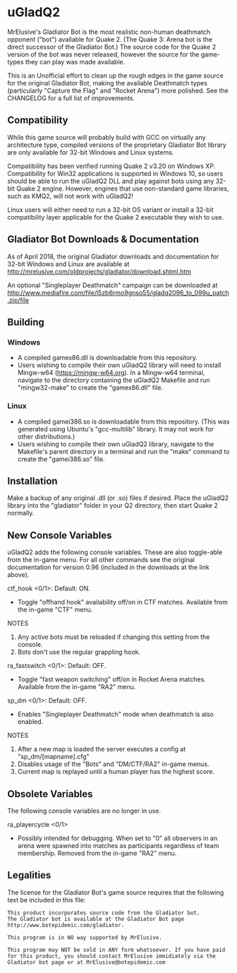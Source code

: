 # uGladQ2
MrElusive's Gladiator Bot is the most realistic non-human deathmatch opponent ("bot") available for Quake 2.  (The Quake 3: Arena bot is the direct successor of the Gladiator Bot.)  The source code for the Quake 2 version of the bot was never released, however the source for the game-types they can play was made available.

This is an Unofficial effort to clean up the rough edges in the game source for the original Gladiator Bot, making the available Deathmatch types (particularly "Capture the Flag" and "Rocket Arena") more polished.  See the CHANGELOG for a full list of improvements.

Compatibility
---------------
While this game source will probably build with GCC on virtually any architecture type, compiled versions of the proprietary Gladiator Bot library are only available for 32-bit Windows and Linux systems.

Compatibility has been verified running Quake 2 v3.20 on Windows XP.  Compatibility for Win32 applications is supported in Windows 10, so users should be able to run the uGladQ2 DLL and play against bots using any 32-bit Quake 2 engine.  However, engines that use non-standard game libraries, such as KMQ2, will not work with uGladQ2!

Linux users will either need to run a 32-bit OS variant or install a 32-bit compatibility layer applicable for the Quake 2 executable they wish to use.

Gladiator Bot Downloads & Documentation
---------------
As of April 2018, the original Gladiator downloads and documentation for 32-bit Windows and Linux are available at http://mrelusive.com/oldprojects/gladiator/download.shtml.htm

An optional "Singleplayer Deathmatch" campaign can be downloaded at http://www.mediafire.com/file/l5zb6rmo9gnso55/gladq2096_to_099u_patch.zip/file
 
Building
---------------
### Windows
- A compiled gamex86.dll is downloadable from this repository.
- Users wishing to compile their own uGladQ2 library will need to install Mingw-w64 (https://mingw-w64.org).  In a Mingw-w64 terminal, navigate to the directory containing the uGladQ2 Makefile and run "mingw32-make" to create the "gamex86.dll" file.
### Linux
- A compiled gamei386.so is downloadable from this repository.  (This was generated using Ubuntu's "gcc-multilib" library.  It may not work for other distributions.)
- Users wishing to compile their own uGladQ2 library, navigate to the Makefile's parent directory in a terminal and run the "make" command to create the "gamei386.so" file.

Installation
---------------
Make a backup of any original .dll (or .so) files if desired.  Place the uGladQ2 library into the "gladiator" folder in your Q2 directory, then start Quake 2 normally.

New Console Variables
--------------
uGladQ2 adds the following console variables.  These are also toggle-able from the in-game menu.  For all other commands see the original documentation for version 0.96 (included in the downloads at the link above).

ctf_hook <0/1>: Default: ON.
- Toggle "offhand hook" availability off/on in CTF matches.  Available from the in-game "CTF" menu.

NOTES
1. Any active bots must be reloaded if changing this setting from the console.
2. Bots don't use the regular grappling hook.

ra_fastswitch <0/1>: Default: OFF.
- Toggle "fast weapon switching" off/on in Rocket Arena matches.  Available from the in-game "RA2" menu.

sp_dm <0/1>: Default: OFF.
- Enables "Singleplayer Deathmatch" mode when deathmatch is also enabled.

NOTES
1. After a new map is loaded the server executes a config at "sp_dm/[mapname].cfg"
2. Disables usage of the "Bots" and "DM/CTF/RA2" in-game menus.
3. Current map is replayed until a human player has the highest score.

Obsolete Variables
--------------
The following console variables are no longer in use.

ra_playercycle <0/1>
- Possibly intended for debugging.  When set to "0" all observers in an arena were spawned into matches as participants regardless of team membership.  Removed from the in-game "RA2" menu.

Legalities
---------------
The license for the Gladiator Bot's game source requires that the following text be included in this file:

    This product incorporates source code from the Gladiator bot.
    The Gladiator bot is available at the Gladiator Bot page
    http://www.botepidemic.com/gladiator.

    This program is in NO way supported by MrElusive.

    This program may NOT be sold in ANY form whatsoever. If you have paid
    for this product, you should contact MrElusive immidiately via the
    Gladiator bot page or at MrElusive@botepidemic.com
